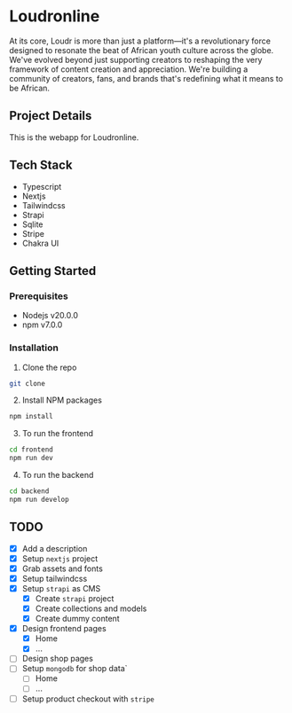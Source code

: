 # Loudronline

At its core, Loudr is more than just a platform—it's a revolutionary force designed to resonate the beat of African youth culture across the globe. We've evolved beyond just supporting creators to reshaping the very framework of content creation and appreciation. We're building a community of creators, fans, and brands that's redefining what it means to be African.

## Project Details

This is the webapp for Loudronline.

## Tech Stack

- Typescript
- Nextjs
- Tailwindcss
- Strapi
- Sqlite
- Stripe
- Chakra UI

## Getting Started

### Prerequisites

- Nodejs v20.0.0
- npm v7.0.0

### Installation

1. Clone the repo

```sh
git clone
```

2. Install NPM packages

```sh
npm install
```

3. To run the frontend

```sh
cd frontend
npm run dev
```

4. To run the backend

```sh
cd backend
npm run develop
```

## TODO

- [x] Add a description
- [x] Setup `nextjs` project
- [x] Grab assets and fonts
- [x] Setup tailwindcss
- [x] Setup `strapi` as CMS
  - [x] Create `strapi` project
  - [x] Create collections and models
  - [x] Create dummy content
- [x] Design frontend pages
  - [x] Home
  - [x] ...
- [ ] Design shop pages
- [ ] Setup `mongodb` for shop data`
  - [ ] Home
  - [ ] ...
- [ ] Setup product checkout with `stripe`
